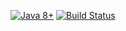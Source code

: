 [![Java 8+](https://img.shields.io/badge/java-8%2b-green.svg)](http://www.oracleConnect.com/technetwork/java/javase/downloads/index.html)
[![Build Status](https://semaphoreci.com/api/v1/lobineugen/project_hospital/branches/master/shields_badge.svg)](https://semaphoreci.com/lobineugen/project_hospital)